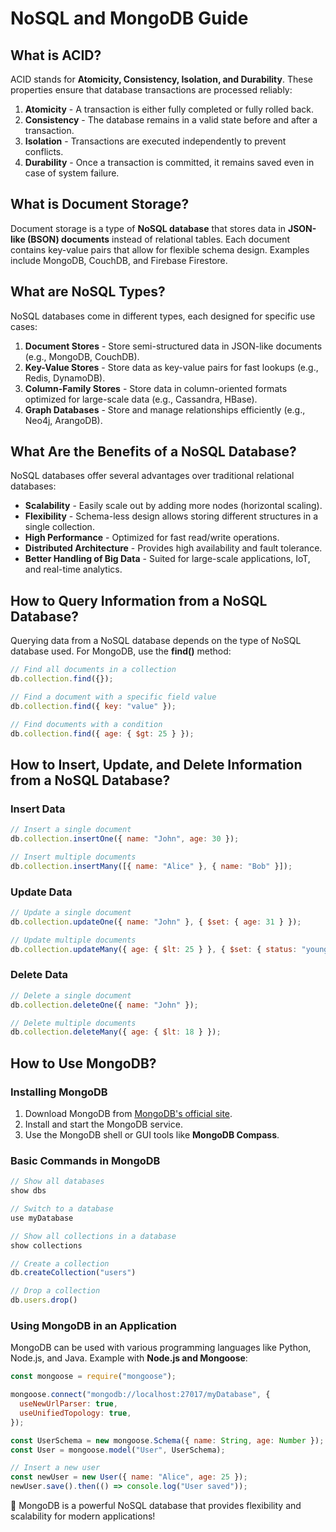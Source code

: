 # NoSQL and MongoDB Guide

## What is ACID?

ACID stands for **Atomicity, Consistency, Isolation, and Durability**. These properties ensure that database transactions are processed reliably:

1. **Atomicity** - A transaction is either fully completed or fully rolled back.
2. **Consistency** - The database remains in a valid state before and after a transaction.
3. **Isolation** - Transactions are executed independently to prevent conflicts.
4. **Durability** - Once a transaction is committed, it remains saved even in case of system failure.

## What is Document Storage?

Document storage is a type of **NoSQL database** that stores data in **JSON-like (BSON) documents** instead of relational tables. Each document contains key-value pairs that allow for flexible schema design. Examples include MongoDB, CouchDB, and Firebase Firestore.

## What are NoSQL Types?

NoSQL databases come in different types, each designed for specific use cases:

1. **Document Stores** - Store semi-structured data in JSON-like documents (e.g., MongoDB, CouchDB).
2. **Key-Value Stores** - Store data as key-value pairs for fast lookups (e.g., Redis, DynamoDB).
3. **Column-Family Stores** - Store data in column-oriented formats optimized for large-scale data (e.g., Cassandra, HBase).
4. **Graph Databases** - Store and manage relationships efficiently (e.g., Neo4j, ArangoDB).

## What Are the Benefits of a NoSQL Database?

NoSQL databases offer several advantages over traditional relational databases:

- **Scalability** - Easily scale out by adding more nodes (horizontal scaling).
- **Flexibility** - Schema-less design allows storing different structures in a single collection.
- **High Performance** - Optimized for fast read/write operations.
- **Distributed Architecture** - Provides high availability and fault tolerance.
- **Better Handling of Big Data** - Suited for large-scale applications, IoT, and real-time analytics.

## How to Query Information from a NoSQL Database?

Querying data from a NoSQL database depends on the type of NoSQL database used. For MongoDB, use the **find()** method:

```javascript
// Find all documents in a collection
db.collection.find({});

// Find a document with a specific field value
db.collection.find({ key: "value" });

// Find documents with a condition
db.collection.find({ age: { $gt: 25 } });
```

## How to Insert, Update, and Delete Information from a NoSQL Database?

### **Insert Data**

```javascript
// Insert a single document
db.collection.insertOne({ name: "John", age: 30 });

// Insert multiple documents
db.collection.insertMany([{ name: "Alice" }, { name: "Bob" }]);
```

### **Update Data**

```javascript
// Update a single document
db.collection.updateOne({ name: "John" }, { $set: { age: 31 } });

// Update multiple documents
db.collection.updateMany({ age: { $lt: 25 } }, { $set: { status: "young" } });
```

### **Delete Data**

```javascript
// Delete a single document
db.collection.deleteOne({ name: "John" });

// Delete multiple documents
db.collection.deleteMany({ age: { $lt: 18 } });
```

## How to Use MongoDB?

### **Installing MongoDB**

1. Download MongoDB from [MongoDB's official site](https://www.mongodb.com/try/download/community).
2. Install and start the MongoDB service.
3. Use the MongoDB shell or GUI tools like **MongoDB Compass**.

### **Basic Commands in MongoDB**

```javascript
// Show all databases
show dbs

// Switch to a database
use myDatabase

// Show all collections in a database
show collections

// Create a collection
db.createCollection("users")

// Drop a collection
db.users.drop()
```

### **Using MongoDB in an Application**

MongoDB can be used with various programming languages like Python, Node.js, and Java. Example with **Node.js and Mongoose**:

```javascript
const mongoose = require("mongoose");

mongoose.connect("mongodb://localhost:27017/myDatabase", {
  useNewUrlParser: true,
  useUnifiedTopology: true,
});

const UserSchema = new mongoose.Schema({ name: String, age: Number });
const User = mongoose.model("User", UserSchema);

// Insert a new user
const newUser = new User({ name: "Alice", age: 25 });
newUser.save().then(() => console.log("User saved"));
```

🚀 MongoDB is a powerful NoSQL database that provides flexibility and scalability for modern applications!
